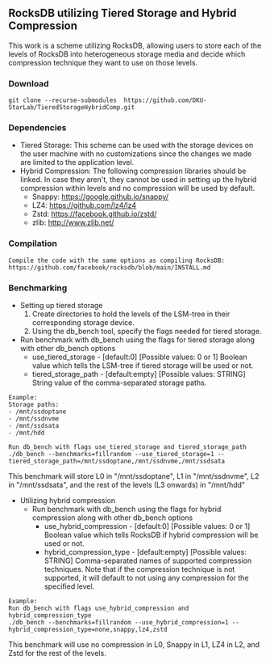 ## RocksDB utilizing Tiered Storage and Hybrid Compression
This work is a scheme utilizing RocksDB, allowing users to store each of the levels of RocksDB into heterogeneous storage media and decide which compression technique they want to use on those levels.

### Download
```
git clone --recurse-submodules  https://github.com/DKU-StarLab/TieredStorageHybridComp.git
```

### Dependencies
- Tiered Storage: This scheme can be used with the storage devices on the user machine with no customizations since the changes we made are limited to the application level.
- Hybrid Compression: The following compression libraries should be linked. In case they aren't, they cannot be used in setting up the hybrid compression within levels and no compression will be used by default.
  - Snappy: https://google.github.io/snappy/
  - LZ4: https://github.com/lz4/lz4
  - Zstd: https://facebook.github.io/zstd/
  - zlib: http://www.zlib.net/

### Compilation
```
Compile the code with the same options as compiling RocksDB: 
https://github.com/facebook/rocksdb/blob/main/INSTALL.md

```

### Benchmarking

- Setting up tiered storage
  1. Create directories to hold the levels of the LSM-tree in their corresponding storage device.
  1. Using the db_bench tool, specify the flags needed for tiered storage.
- Run benchmark with db_bench using the flags for tiered storage along with other db_bench options
  - use_tiered_storage - [default:0] [Possible values: 0 or 1] Boolean value which tells the LSM-tree if tiered storage will be used or not.
  - tiered_storage_path - [default:empty] [Possible values: STRING] String value of the comma-separated storage paths.

```
Example:
Storage paths:
- /mnt/ssdoptane
- /mnt/ssdnvme
- /mnt/ssdsata
- /mnt/hdd

Run db_bench with flags use_tiered_storage and tiered_storage_path
./db_bench --benchmarks=fillrandom --use_tiered_storage=1 --tiered_storage_path=/mnt/ssdoptane,/mnt/ssdnvme,/mnt/ssdsata
```
This benchmark will store L0 in "/mnt/ssdoptane", L1 in "/mnt/ssdnvme", L2 in "/mnt/ssdsata", and the rest of the levels (L3 onwards) in "/mnt/hdd"

- Utilizing hybrid compression
  - Run benchmark with db_bench using the flags for hybrid compression along with other db_bench options
    - use_hybrid_compression - [default:0] [Possible values: 0 or 1] Boolean value which tells RocksDB if hybrid compression will be used or not.
    - hybrid_compression_type - [default:empty] [Possible values: STRING] Comma-separated names of supported compression techniques. Note that if the compression technique is not supported, it will default to not using any compression for the specified level.
```
Example:
Run db_bench with flags use_hybrid_compression and hybrid_compression_type
./db_bench --benchmarks=fillrandom --use_hybrid_compression=1 --hybrid_compression_type=none,snappy,lz4,zstd
```
This benchmark will use no compression in L0, Snappy in L1, LZ4 in L2, and Zstd for the rest of the levels.